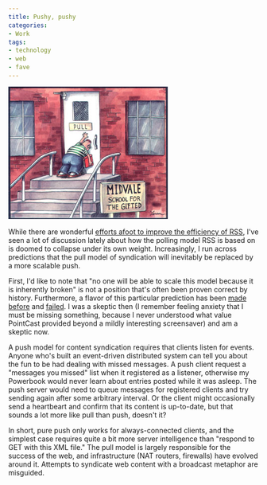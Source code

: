 ```yaml
---
title: Pushy, pushy
categories:
- Work
tags:
- technology
- web
- fave
---
```


![midvale.jpg][1]

   [1]: midvale.jpg

While there are wonderful [efforts afoot to improve the efficiency of RSS][2], I've seen a lot of discussion lately about how the polling model RSS is based on is doomed to collapse under its own weight.  Increasingly, I run across predictions that the pull model of syndication will inevitably be replaced by a more scalable push.

   [2]: http://bobwyman.pubsub.com/main/2004/09/using_rfc3229_w.html

First, I'd like to note that "no one will be able to scale this model because it is inherently broken" is not a position that's often been proven correct by history.  Furthermore, a flavor of this particular prediction has been [made before][3] and [failed][4].  I was a skeptic then (I remember feeling anxiety that I must be missing something, because I never understood what value PointCast provided beyond a mildly interesting screensaver) and am a skeptic now.

   [3]: http://www.wired.com/wired/archive/5.03/
   [4]: http://www.fool.com/EveningNews/foth/1999/foth990707.htm

A push model for content syndication requires that clients listen for events.  Anyone who's built an event-driven distributed system can tell you about the fun to be had dealing with missed messages.  A push client request a "messages you missed" list when it registered as a listener, otherwise my Powerbook would never learn about entries posted while it was asleep.  The push server would need to queue messages for registered clients and try sending again after some arbitrary interval.  Or the client might occasionally send a heartbeart and confirm that its content is up-to-date, but that sounds a lot more like pull than push, doesn't it?

In short, pure push only works for always-connected clients, and the simplest case requires quite a bit more server intelligence than "respond to GET with this XML file."  The pull model is largely responsible for the success of the web, and infrastructure (NAT routers, firewalls) have evolved around it.  Attempts to syndicate web content with a broadcast metaphor are misguided.
